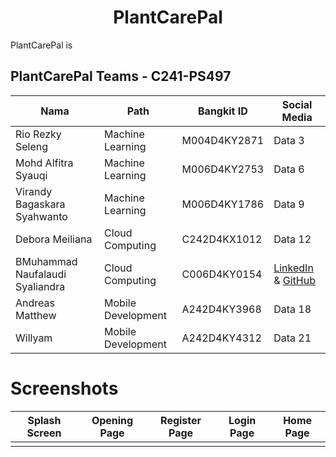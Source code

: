 <div align="center">
  
# PlantCarePal

</div>

PlantCarePal is


## PlantCarePal Teams - C241-PS497
<div align="center">
  
| Nama | Path | Bangkit ID | Social Media |
|---------|---------|---------|---------|
| Rio Rezky Seleng | Machine Learning  | M004D4KY2871  | Data 3  |
| Mohd Alfitra Syauqi | Machine Learning  | M006D4KY2753  | Data 6  |
| Virandy Bagaskara Syahwanto | Machine Learning  | M006D4KY1786  | Data 9  |
| Debora Meiliana | Cloud Computing | C242D4KX1012 | Data 12 |
| BMuhammad Naufalaudi Syaliandra | Cloud Computing | C006D4KY0154 | [LinkedIn](https://www.linkedin.com/in/naufalsyaliandra/) & [GitHub](https://github.com/naufalliandra) |
| Andreas Matthew | Mobile Development | A242D4KY3968 | Data 18 |
| Willyam | Mobile Development | A242D4KY4312 | Data 21 |

</div>

# Screenshots

<div align="center">

| Splash Screen | Opening Page | Register Page | Login Page | Home Page |
|---------|---------|---------|---------|---------|
|  |   |   |   |

</div>

